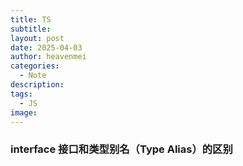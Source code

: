 ```yaml
---
title: TS
subtitle: 
layout: post
date: 2025-04-03
author: heavenmei
categories:
  - Note
description: 
tags:
  - JS
image:
---
```



### interface 接口和类型别名（Type Alias）的区别

